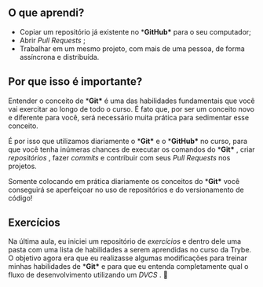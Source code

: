 ## O que aprendi?

- Copiar um repositório já existente no ***GitHub\*** para o seu computador;
- Abrir *Pull Requests* ;
- Trabalhar em um mesmo projeto, com mais de uma pessoa, de forma assíncrona e distribuída.

## Por que isso é importante?

Entender o conceito de ***Git\*** é uma das habilidades fundamentais que você vai exercitar ao longo de todo o curso. É fato que, por ser um conceito novo e diferente para você, será necessário muita prática para sedimentar esse conceito.

É por isso que utilizamos diariamente o ***Git\*** e o ***GitHub\*** no curso, para que você tenha inúmeras chances de executar os comandos do ***Git\*** , criar *repositórios* , fazer *commits* e contribuir com seus *Pull Requests* nos projetos.

Somente colocando em prática diariamente os conceitos do ***Git\*** você conseguirá se aperfeiçoar no uso de repositórios e do versionamento de código! 

## Exercícios

Na última aula, eu iniciei um repositório de *exercícios* e dentro dele uma pasta com uma lista de habilidades a serem aprendidas no curso da Trybe. O objetivo agora era que eu realizasse algumas modificações para treinar minhas habilidades de ***Git\*** e para que eu entenda completamente qual o fluxo de desenvolvimento utilizando um *DVCS* . 👾